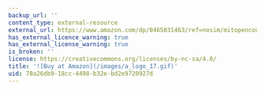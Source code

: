 ```yaml
---
backup_url: ''
content_type: external-resource
external_url: https://www.amazon.com/dp/0465031463/ref=nosim/mitopencourse-20
has_external_licence_warning: true
has_external_license_warning: true
is_broken: ''
license: https://creativecommons.org/licenses/by-nc-sa/4.0/
title: '![Buy at Amazon](/images/a_logo_17.gif)'
uid: 78a26db9-18cc-4498-b32e-bd2e9720927d
---
```

